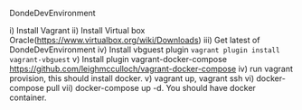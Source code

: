 DondeDevEnvironment

i) Install Vagrant
ii) Install Virtual box Oracle(https://www.virtualbox.org/wiki/Downloads)
iii) Get latest of DondeDevEnvironment
iv) Install vbguest plugin ```vagrant plugin install vagrant-vbguest```
v) Install plugin vagrant-docker-compose https://github.com/leighmcculloch/vagrant-docker-compose
iv) run vagrant provision, this should install docker.
v) vagrant up, vagrant ssh
vi) docker-compose pull
vii) docker-compose up -d. You should have docker container.
